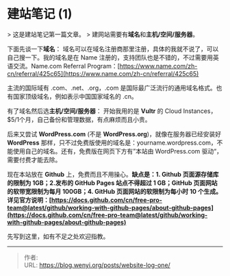 # 建站笔记 (1)

&gt; 这是建站笔记第一篇文章。
&gt; 建网站需要有**域名**和**主机/空间/服务器**。

下面先谈一下**域名**：
域名可以在域名注册商那里注册，具体的我就不说了，可以自己搜一下。我的域名是在 Name 注册的，支持团队也是不错的，不过需要用英语交流。Name.com Referral Program：[https://www.name.com/zh-cn/referral/425c65](https://www.name.com/zh-cn/referral/425c65)

主流的国际域有 .com、.net、.org，.com 是国际最广泛流行的通用域名格式。也有国家顶级域名，例如表示中国国家域名的 .cn。

有了域名然后选**主机/空间/服务器**：
开始我用的是 **Vultr** 的 Cloud Instances，$5/1个月，自己备份和管理数据，有点麻烦而且小贵。

后来又尝试 **WordPress.com** (不是 **WordPress.org**)，就像在服务器已经安装好**WordPress** 那样，只不过免费版使用的域名是：yourname.wordpress.com，不能使用自己的域名。还有，免费版在网页下方有”本站由 WordPress.com 驱动“，需要付费才能去除。

现在本站放在 **Github** 上，免费而且不用操心。**缺点是：1. Github 页面源存储库的限制为  1GB；2.发布的 GitHub Pages 站点不得超过 1 GB；GitHub 页面网站的‎‎软带宽限制为每月 100GB；4.‎ GitHub 页面网站的‎‎软‎‎限制为每小时 10 个生成。详见官方说明：[https://docs.github.com/cn/free-pro-team@latest/github/working-with-github-pages/about-github-pages](https://docs.github.com/cn/free-pro-team@latest/github/working-with-github-pages/about-github-pages)**

先写到这里，如有不足之处欢迎指教。


---

> 作者:   
> URL: https://blog.wenyi.org/posts/website-log-one/  

